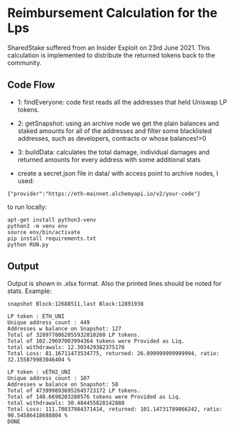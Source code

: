 # Reimbursement Calculation for the Lps

SharedStake suffered from an Insider Exploit on 23rd June 2021.
This calculation is implemented to distribute the returned tokens back to the community.

## Code Flow

- 1: findEveryone: code first reads all the addresses that held Uniswap LP tokens.
- 2: getSnapshot: using an archive node we get the plain balances and staked amounts for all of the addresses and filter some blacklisted addresses, such as developers, contracts or whose balances!>0
- 3: buildData: calculates the total damage, individual damages and returned amounts for every address with some additional stats

- create a secret.json file in data/ with access point to archive nodes, I used:

```
{"provider":"https://eth-mainnet.alchemyapi.io/v2/your-code"}
```

to run locally:

```
apt-get install python3-venv
python3 -m venv env
source env/bin/activate
pip install requirements.txt
python RUN.py

```

## Output

Output is shown in .xlsx format. Also the printed lines should be noted for stats.
Example:

```
snapshot Block:12688511,last Block:12891938

LP token : ETH_UNI
Unique address count : 449
Addresses w balance on Snapshot: 127
Total of 3289778062055932810260 LP tokens.
Total of 102.29697003994364 tokens were Provided as Liq.
total withdrawals: 12.303429382375178
Total Loss: 81.16711473534775, returned: 26.099999999999994, ratio:  32.155879983046404 %

LP token : vETH2_UNI
Unique address count : 107
Addresses w balance on Snapshot: 58
Total of 4739998936952645723172 LP tokens.
Total of 148.6698203280576 tokens were Provided as Liq.
total withdrawals: 30.484455828142888
Total Loss: 111.70837984371414, returned: 101.14731789866242, ratio:  90.54586418688804 %
DONE
```
